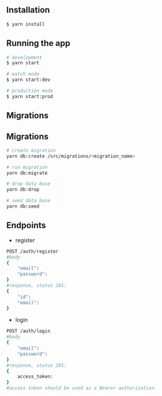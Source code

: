 ## Installation

```bash
$ yarn install
```

## Running the app

```bash
# development
$ yarn start

# watch mode
$ yarn start:dev

# production mode
$ yarn start:prod
```

## Migrations

## Migrations

```bash
# create migration
yarn db:create /src/migrations/<migration_name>

# run migration
yarn db:migrate

# drop data base
yarn db:drop

# seed data base
yarn db:seed
```

## Endpoints

- register

```bash
POST /auth/register
#body
{
    "email":
    "password":
}
#response, status 201:
{
    "id":
    "email":
}
```

- login

```bash
POST /auth/login
#body
{
    "email":
    "password":
}
#response, status 201:
{
    access_token:
}
#access token should be used as a Bearer authorization.
```
